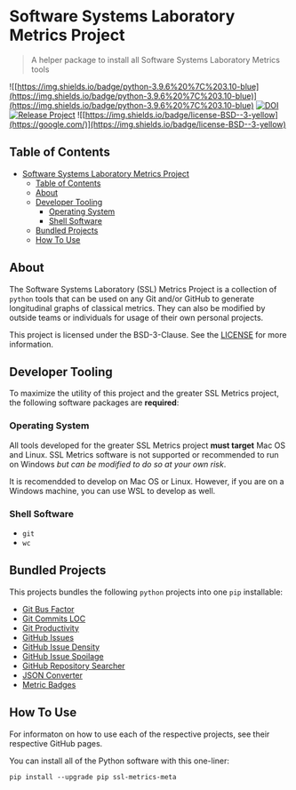 # Software Systems Laboratory Metrics Project

> A helper package to install all Software Systems Laboratory Metrics tools

![[https://img.shields.io/badge/python-3.9.6%20%7C%203.10-blue](https://img.shields.io/badge/python-3.9.6%20%7C%203.10-blue)](https://img.shields.io/badge/python-3.9.6%20%7C%203.10-blue)
[![DOI](https://zenodo.org/badge/406268474.svg)](https://zenodo.org/badge/latestdoi/406268474)
[![Release Project](https://github.com/SoftwareSystemsLaboratory/ssl-metrics/actions/workflows/release.yml/badge.svg)](https://github.com/SoftwareSystemsLaboratory/ssl-metrics/actions/workflows/release.yml)
![[https://img.shields.io/badge/license-BSD--3-yellow](https://google.com/)](https://img.shields.io/badge/license-BSD--3-yellow)

## Table of Contents

- [Software Systems Laboratory Metrics Project](#software-systems-laboratory-metrics-project)
  - [Table of Contents](#table-of-contents)
  - [About](#about)
  - [Developer Tooling](#developer-tooling)
    - [Operating System](#operating-system)
    - [Shell Software](#shell-software)
  - [Bundled Projects](#bundled-projects)
  - [How To Use](#how-to-use)

## About

The Software Systems Laboratory (SSL) Metrics Project is a collection of `python` tools that can be used on any Git and/or GitHub to generate longitudinal graphs of classical metrics. They can also be modified by outside teams or individuals for usage of their own personal projects.

This project is licensed under the BSD-3-Clause. See the [LICENSE](LICENSE) for more information.

## Developer Tooling

To maximize the utility of this project and the greater SSL Metrics project, the following software packages are **required**:

### Operating System

All tools developed for the greater SSL Metrics project **must target** Mac OS and Linux. SSL Metrics software is not supported or recommended to run on Windows *but can be modified to do so at your own risk*.

It is recomendded to develop on Mac OS or Linux. However, if you are on a Windows machine, you can use WSL to develop as well.

### Shell Software

- `git`
- `wc`

## Bundled Projects

This projects bundles the following `python` projects into one `pip` installable:

- [Git Bus Factor](https://github.com/SoftwareSystemsLaboratory/ssl-metrics-git-bus-factor)
- [Git Commits LOC](https://github.com/SoftwareSystemsLaboratory/ssl-metrics-git-commits-loc)
- [Git Productivity](https://github.com/SoftwareSystemsLaboratory/ssl-metrics-git-productivity)
- [GitHub Issues](https://github.com/SoftwareSystemsLaboratory/ssl-metrics-github-issues)
- [GitHub Issue Density](https://github.com/SoftwareSystemsLaboratory/ssl-metrics-github-issue-density)
- [GitHub Issue Spoilage](https://github.com/SoftwareSystemsLaboratory/ssl-metrics-github-issue-spoilage)
- [GitHub Repository Searcher](https://github.com/SoftwareSystemsLaboratory/ssl-metrics-github-repository-searcher)
- [JSON Converter](https://github.com/SoftwareSystemsLaboratory/ssl-metrics-json-converter)
- [Metric Badges](https://github.com/SoftwareSystemsLaboratory/ssl-metrics-badges)

## How To Use

For informaton on how to use each of the respective projects, see their respective GitHub pages.

You can install all of the Python software with this one-liner:

`pip install --upgrade pip ssl-metrics-meta`
